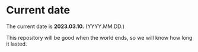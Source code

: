 # Current date

The current date is **2023.03.10.** (YYYY.MM.DD.)

This repository will be good when the world ends, so we will know how long it lasted.